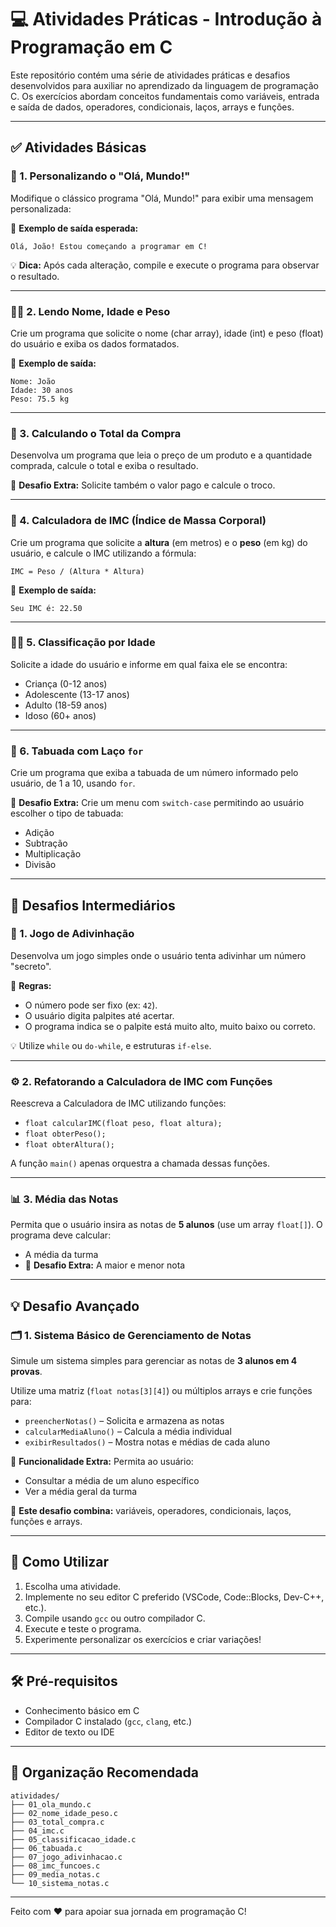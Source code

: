 # 💻 Atividades Práticas - Introdução à Programação em C

Este repositório contém uma série de atividades práticas e desafios desenvolvidos para auxiliar no aprendizado da linguagem de programação C. Os exercícios abordam conceitos fundamentais como variáveis, entrada e saída de dados, operadores, condicionais, laços, arrays e funções.

---

## ✅ Atividades Básicas

### 📝 1. Personalizando o "Olá, Mundo!"
Modifique o clássico programa "Olá, Mundo!" para exibir uma mensagem personalizada:

📌 **Exemplo de saída esperada:**
```
Olá, João! Estou começando a programar em C!
```

💡 **Dica:** Após cada alteração, compile e execute o programa para observar o resultado.

---

### 🧑‍💻 2. Lendo Nome, Idade e Peso
Crie um programa que solicite o nome (char array), idade (int) e peso (float) do usuário e exiba os dados formatados.

📌 **Exemplo de saída:**
```
Nome: João
Idade: 30 anos
Peso: 75.5 kg 
```

---

### 🛒 3. Calculando o Total da Compra
Desenvolva um programa que leia o preço de um produto e a quantidade comprada, calcule o total e exiba o resultado.

📌 **Desafio Extra:** Solicite também o valor pago e calcule o troco.

---

### 🧮 4. Calculadora de IMC (Índice de Massa Corporal)
Crie um programa que solicite a **altura** (em metros) e o **peso** (em kg) do usuário, e calcule o IMC utilizando a fórmula:

```
IMC = Peso / (Altura * Altura)
```

📌 **Exemplo de saída:**
```
Seu IMC é: 22.50
```

---

### 👶👵 5. Classificação por Idade
Solicite a idade do usuário e informe em qual faixa ele se encontra:

- Criança (0-12 anos)
- Adolescente (13-17 anos)
- Adulto (18-59 anos)
- Idoso (60+ anos)

---

### 🔢 6. Tabuada com Laço `for`
Crie um programa que exiba a tabuada de um número informado pelo usuário, de 1 a 10, usando `for`.

📌 **Desafio Extra:** Crie um menu com `switch-case` permitindo ao usuário escolher o tipo de tabuada:
- Adição
- Subtração
- Multiplicação
- Divisão

---

## 🎯 Desafios Intermediários

### 🎲 1. Jogo de Adivinhação
Desenvolva um jogo simples onde o usuário tenta adivinhar um número "secreto".

📌 **Regras:**
- O número pode ser fixo (ex: `42`).
- O usuário digita palpites até acertar.
- O programa indica se o palpite está muito alto, muito baixo ou correto.

💡 Utilize `while` ou `do-while`, e estruturas `if-else`.

---

### ⚙️ 2. Refatorando a Calculadora de IMC com Funções
Reescreva a Calculadora de IMC utilizando funções:

- `float calcularIMC(float peso, float altura);`
- `float obterPeso();`
- `float obterAltura();`

A função `main()` apenas orquestra a chamada dessas funções.

---

### 📊 3. Média das Notas
Permita que o usuário insira as notas de **5 alunos** (use um array `float[]`). O programa deve calcular:

- A média da turma
- 📌 **Desafio Extra:** A maior e menor nota

---

## 💡 Desafio Avançado

### 🗂️ 1. Sistema Básico de Gerenciamento de Notas
Simule um sistema simples para gerenciar as notas de **3 alunos em 4 provas**.

Utilize uma matriz (`float notas[3][4]`) ou múltiplos arrays e crie funções para:

- `preencherNotas()` – Solicita e armazena as notas
- `calcularMediaAluno()` – Calcula a média individual
- `exibirResultados()` – Mostra notas e médias de cada aluno

📌 **Funcionalidade Extra:**
Permita ao usuário:
- Consultar a média de um aluno específico
- Ver a média geral da turma

🧠 **Este desafio combina:** variáveis, operadores, condicionais, laços, funções e arrays.

---

## 🚀 Como Utilizar

1. Escolha uma atividade.
2. Implemente no seu editor C preferido (VSCode, Code::Blocks, Dev-C++, etc.).
3. Compile usando `gcc` ou outro compilador C.
4. Execute e teste o programa.
5. Experimente personalizar os exercícios e criar variações!

---

## 🛠️ Pré-requisitos

- Conhecimento básico em C
- Compilador C instalado (`gcc`, `clang`, etc.)
- Editor de texto ou IDE

---

## 📂 Organização Recomendada

```
atividades/
├── 01_ola_mundo.c
├── 02_nome_idade_peso.c
├── 03_total_compra.c
├── 04_imc.c
├── 05_classificacao_idade.c
├── 06_tabuada.c
├── 07_jogo_adivinhacao.c
├── 08_imc_funcoes.c
├── 09_media_notas.c
└── 10_sistema_notas.c
```

---

Feito com ❤️ para apoiar sua jornada em programação C!
```